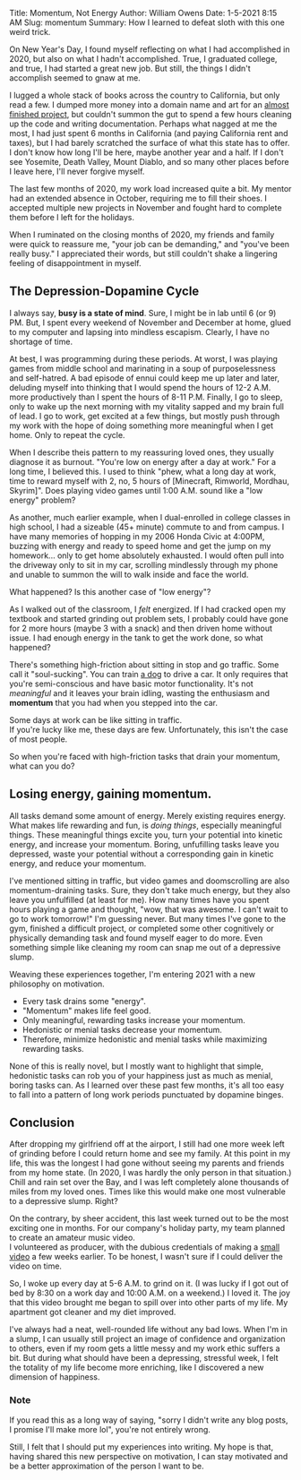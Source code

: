 Title: Momentum, Not Energy
Author: William Owens
Date: 1-5-2021 8:15 AM
Slug: momentum
Summary: How I learned to defeat sloth with this one weird trick.

On New Year's Day, I found myself reflecting on what I had accomplished in 2020, but also on what I hadn't accomplished.
True, I graduated college, and true, I had started a great new job.
But still, the things I didn't accomplish seemed to gnaw at me.

I lugged a whole stack of books across the country to California, but only read a few.
I dumped more money into a domain name and art for an [almost finished project](http://swampymud.net), but couldn't summon the gut to spend a few hours cleaning up the code and writing documentation. 
Perhaps what nagged at me the most, I had just spent 6 months in California (and paying California rent and taxes), but I had barely scratched the surface of what this state has to offer.
I don't know how long I'll be here, maybe another year and a half.
If I don't see Yosemite, Death Valley, Mount Diablo, and so many other places before I leave here, I'll never forgive myself.

The last few months of 2020, my work load increased quite a bit.
My mentor had an extended absence in October, requiring me to fill their shoes.
I accepted multiple new projects in November and fought hard to complete them before I left for the holidays.

When I ruminated on the closing months of 2020, my friends and family were quick to reassure me, "your job can be demanding," and "you've been really busy."
I appreciated their words, but still couldn't shake a lingering feeling of disappointment in myself.

## The Depression-Dopamine Cycle

I always say, **busy is a state of mind**.
Sure, I might be in lab until 6 (or 9) PM. 
But, I spent every weekend of November and December at home, glued to my computer and lapsing into mindless escapism.
Clearly, I have no shortage of time.

At best, I was programming during these periods.
At worst, I was playing games from middle school and marinating in a soup of purposelessness and self-hatred.
A bad episode of ennui could keep me up later and later, deluding myself into thinking that I would spend the hours of 12-2 A.M. more productively than I spent the hours of 8-11 P.M.
Finally, I go to sleep, only to wake up the next morning with my vitality sapped and my brain full of lead.
I go to work, get excited at a few things, but mostly push through my work with the hope of doing something more meaningful when I get home.
Only to repeat the cycle.

When I describe theis pattern to my reassuring loved ones, they usually diagnose it as burnout.
"You're low on energy after a day at work."
For a long time, I believed this.
I used to think "phew, what a long day at work, time to reward myself with 2, no, 5 hours of [Minecraft, Rimworld, Mordhau, Skyrim]".
Does playing video games until 1:00 A.M. sound like a "low energy" problem?

As another, much earlier example, when I dual-enrolled in college classes in high school, I had a sizeable (45+ minute) commute to and from campus.
I have many memories of hopping in my 2006 Honda Civic at 4:00PM, buzzing with energy and ready to speed home and get the jump on my homework... only to get home absolutely exhausted.
I would often pull into the driveway only to sit in my car, scrolling mindlessly through my phone and unable to summon the will to walk inside and face the world.

What happened?
Is this another case of "low energy"? 

As I walked out of the classroom, I *felt* energized.
If I had cracked open my textbook and started grinding out problem sets, I probably could have gone for 2 more hours (maybe 3 with a snack) and then driven home without issue.
I had enough energy in the tank to get the work done, so what happened?

There's something high-friction about sitting in stop and go traffic.
Some call it "soul-sucking". 
You can train [a dog](https://www.youtube.com/watch?v=BWAK0J8Uhzk) to drive a car.
It only requires that you're semi-conscious and have basic motor functionality.
It's not *meaningful* and it leaves your brain idling, wasting the enthusiasm and **momentum** that you had when you stepped into the car.

Some days at work can be like sitting in traffic.  
If you're lucky like me, these days are few.
Unfortunately, this isn't the case of most people.

So when you're faced with high-friction tasks that drain your momentum, what can you do?

## Losing energy, gaining momentum.

All tasks demand some amount of energy.
Merely existing requires energy.
What makes life rewarding and fun, is *doing things*, especially meaningful things.
These meaningful things excite you, turn your potential into kinetic energy, and increase your momentum.
Boring, unfufilling tasks leave you depressed, waste your potential without a corresponding gain in kinetic energy, and reduce your momentum.

I've mentioned sitting in traffic, but video games and doomscrolling are also momentum-draining tasks.
Sure, they don't take much energy, but they also leave you unfulfilled (at least for me).
How many times have you spent hours playing a game and thought, "wow, that was awesome. I can't wait to go to work tomorrow!"
I'm guessing never.
But many times I've gone to the gym, finished a difficult project, or completed some other cognitively or physically demanding task and found myself eager to do more.
Even something simple like cleaning my room can snap me out of a depressive slump.

Weaving these experiences together, I'm entering 2021 with a new philosophy on motivation.
- Every task drains some "energy".
- "Momentum" makes life feel good.
- Only meaningful, rewarding tasks increase your momentum.
- Hedonistic or menial tasks decrease your momentum. 
- Therefore, minimize hedonistic and menial tasks while maximizing rewarding tasks.

None of this is really novel, but I mostly want to highlight that simple, hedonistic tasks can rob you of your happiness just as much as menial, boring tasks can.
As I learned over these past few months, it's all too easy to fall into a pattern of long work periods punctuated by dopamine binges.

## Conclusion

After dropping my girlfriend off at the airport, I still had one more week left of grinding before I could return home and see my family.
At this point in my life, this was the longest I had gone without seeing my parents and friends from my home state.
(In 2020, I was hardly the only person in that situation.)
Chill and rain set over the Bay, and I was left completely alone thousands of miles from my loved ones.
Times like this would make one most vulnerable to a depressive slump. Right?

On the contrary, by sheer accident, this last week turned out to be the most exciting one in months.
For our company's holiday party, my team planned to create an amateur music video.\
I volunteered as producer, with the dubious credentials of making a [small video](https://www.youtube.com/watch?v=W9UVyfQaIoo) a few weeks earlier.
To be honest, I wasn't sure if I could deliver the video on time.

So, I woke up every day at 5-6 A.M. to grind on it.
(I was lucky if I got out of bed by 8:30 on a work day and 10:00 A.M. on a weekend.)
I loved it.
The joy that this video brought me began to spill over into other parts of my life.
My apartment got cleaner and my diet improved.

I've always had a neat, well-rounded life without any bad lows.
When I'm in a slump, I can usually still project an image of confidence and organization to others, even if my room gets a little messy and my work ethic suffers a bit. 
But during what should have been a depressing, stressful week, I felt the totality of my life become more enriching, like I discovered a new dimension of happiness.

### Note

If you read this as a long way of saying, "sorry I didn't write any blog posts, I promise I'll make more lol", you're not entirely wrong.

Still, I felt that I should put my experiences into writing.
My hope is that, having shared this new perspective on motivation, I can stay motivated and be a better approximation of the person I want to be.
